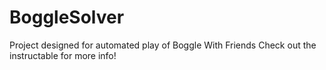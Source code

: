 # BoggleSolver
Project designed for automated play of Boggle With Friends
Check out the instructable for more info!
